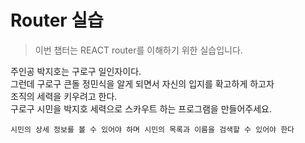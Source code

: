 # Router 실습

> 이번 챕터는 REACT router를 이해하기 위한 실습입니다.

<p>
    주인공 박지호는 구로구 일인자이다.<br>
    그런데 구로구 큰돌 정민식을 알게 되면서 자신의 입지를 확고하게 하고자 <br>
    조직의 세력을 키우려고 한다. <br>
    구로구 시민을 박지호 세력으로 스카우트 하는 프로그램을 만들어주세요. <br>

    시민의 상세 정보를 볼 수 있어야 하며 시민의 목록과 이름을 검색할 수 있어야 한다
</p>
<br>
